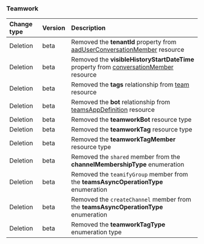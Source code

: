 ### Teamwork

| **Change type** | **Version** | **Description** |
|:---|:---|:---|
|Deletion|beta|Removed the **tenantId** property from [aadUserConversationMember](https://docs.microsoft.com/en-us/graph/api/resources/aadUserConversationMember?view=graph-rest-beta) resource|
|Deletion|beta|Removed the **visibleHistoryStartDateTime** property from [conversationMember](https://docs.microsoft.com/en-us/graph/api/resources/conversationMember?view=graph-rest-beta) resource|
|Deletion|beta|Removed the **tags** relationship from [team](https://docs.microsoft.com/en-us/graph/api/resources/team?view=graph-rest-beta) resource|
|Deletion|beta|Removed the **bot** relationship from [teamsAppDefinition](https://docs.microsoft.com/en-us/graph/api/resources/teamsAppDefinition?view=graph-rest-beta) resource|
|Deletion|beta|Removed the **teamworkBot** resource type|
|Deletion|beta|Removed the **teamworkTag** resource type|
|Deletion|beta|Removed the **teamworkTagMember** resource type|
|Deletion|beta|Removed the `shared` member from the **channelMembershipType** enumeration|
|Deletion|beta|Removed the `teamifyGroup` member from the **teamsAsyncOperationType** enumeration|
|Deletion|beta|Removed the `createChannel` member from the **teamsAsyncOperationType** enumeration|
|Deletion|beta|Removed the **teamworkTagType** enumeration type|
